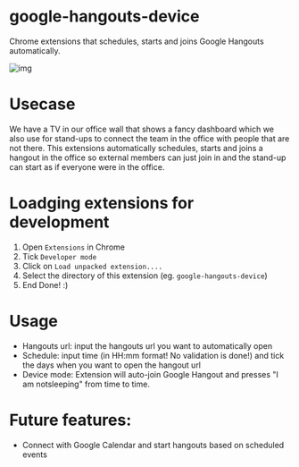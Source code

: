 # google-hangouts-device
Chrome extensions that schedules, starts and joins Google Hangouts automatically.

![img](https://drive.google.com/uc?id=0B1bFpgxlGGQbNGdqS3VCeE1ESUk)

# Usecase
We have a TV in our office wall that shows a fancy dashboard which we also use for
stand-ups to connect the team in the office with people that are not there. This
extensions automatically schedules, starts and joins a hangout in the office so
external members can just join in and the stand-up can start as if everyone were
in the office.

# Loadging extensions for development
1. Open `Extensions` in Chrome
2. Tick `Developer mode`
3. Click on `Load unpacked extension....`
4. Select the directory of this extension (eg. `google-hangouts-device`)
5. End Done! :)

# Usage
- Hangouts url: input the hangouts url you want to automatically open
- Schedule: input time (in HH:mm format! No validation is done!) and tick the days when you want to open the hangout url
- Device mode: Extension will auto-join Google Hangout and presses "I am notsleeping" from time to time.

# Future features:
- Connect with Google Calendar and start hangouts based on scheduled events
